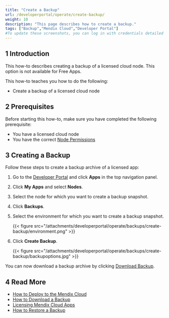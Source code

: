 ```yaml
---
title: "Create a Backup"
url: /developerportal/operate/create-backup/
weight: 10
description: "This page describes how to create a backup."
tags: ["Backup","Mendix Cloud","Developer Portal"]
#To update these screenshots, you can log in with credentials detailed in How to Update Screenshots Using Team Apps.
---
```


## 1 Introduction

This how-to describes creating a backup of a licensed cloud node. This option is not available for Free Apps.

This how-to teaches you how to do the following:

* Create a backup of a licensed cloud node

## 2 Prerequisites

Before starting this how-to, make sure you have completed the following prerequisite:

* You have a licensed cloud node
* You have the correct [Node Permissions](/developerportal/deploy/node-permissions/)

## 3 Creating a Backup

Follow these steps to create a backup archive of a licensed app:

1. Go to the [Developer Portal](http://sprintr.home.mendix.com) and click **Apps** in the top navigation panel.
2. Click **My Apps** and select **Nodes**.
3. Select the node for which you want to create a backup snapshot.
4. Click **Backups**.
5. Select the environment for which you want to create a backup snapshot.

    {{< figure src="/attachments/developerportal/operate/backups/create-backup/environment.png" >}}

6. Click **Create Backup**.

    {{< figure src="/attachments/developerportal/operate/backups/create-backup/backupoptions.jpg" >}}

You can now download a backup archive by clicking [Download Backup](/developerportal/operate/download-backup/).

## 4 Read More

* [How to Deploy to the Mendix Cloud](/developerportal/deploy/mendix-cloud-deploy/)
* [How to Download a Backup](/developerportal/operate/download-backup/)
* [Licensing Mendix Cloud Apps](/developerportal/deploy/licensing-apps/)
* [How to Restore a Backup](/developerportal/operate/restore-backup/)

